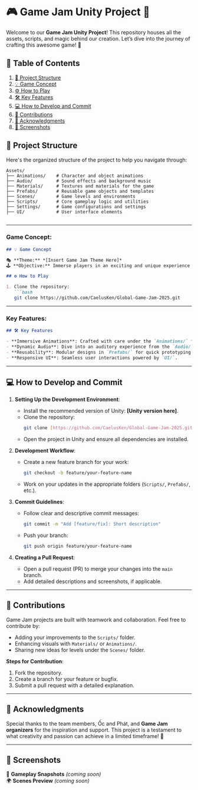# 🎮 Game Jam Unity Project 🎨

Welcome to our **Game Jam Unity Project**! This repository houses all the assets, scripts, and magic behind our creation. Let’s dive into the journey of crafting this awesome game! 🚀

## 📖 Table of Contents

1. [📂 Project Structure](#-project-structure)
2. [💡 Game Concept](#-game-concept)
3. [⚙️ How to Play](#️-how-to-play)
4. [🛠️ Key Features](#️-key-features)
5. [💻 How to Develop and Commit](#-how-to-develop-and-commit)
6. [🤝 Contributions](#-contributions)
7. [🌟 Acknowledgments](#-acknowledgments)
8. [📸 Screenshots](#-screenshots)

## 📂 Project Structure

Here's the organized structure of the project to help you navigate through:

```plaintext
Assets/
├── Animations/    # Character and object animations
├── Audio/         # Sound effects and background music
├── Materials/     # Textures and materials for the game
├── Prefabs/       # Reusable game objects and templates
├── Scenes/        # Game levels and environments
├── Scripts/       # Core gameplay logic and utilities
├── Settings/      # Game configurations and settings
├── UI/            # User interface elements


```
---
### Game Concept:
```markdown
## 💡 Game Concept

🎭 **Theme:** *[Insert Game Jam Theme Here]*  
🕹️ **Objective:** Immerse players in an exciting and unique experience by blending stunning visuals, engaging mechanics, and fun gameplay.

## ⚙️ How to Play

1. Clone the repository:
   ```bash
   git clone https://github.com/CaelusKen/Global-Game-Jam-2025.git
```
---

### Key Features:
```markdown
## 🛠️ Key Features

- **Immersive Animations**: Crafted with care under the `Animations/` folder.
- **Dynamic Audio**: Dive into an auditory experience from the `Audio/` folder.
- **Reusability**: Modular designs in `Prefabs/` for quick prototyping.
- **Responsive UI**: Seamless user interactions powered by `UI/`.
```
---

## 💻 How to Develop and Commit

1. **Setting Up the Development Environment**:
   - Install the recommended version of Unity: **[Unity version here]**.
   - Clone the repository:
     ```bash
     git clone [https://github.com/CaelusKen/Global-Game-Jam-2025.git]
     ```
   - Open the project in Unity and ensure all dependencies are installed.

2. **Development Workflow**:
   - Create a new feature branch for your work:
     ```bash
     git checkout -b feature/your-feature-name
     ```
   - Work on your updates in the appropriate folders (`Scripts/`, `Prefabs/`, etc.).

3. **Commit Guidelines**:
   - Follow clear and descriptive commit messages:
     ```bash
     git commit -m "Add [feature/fix]: Short description"
     ```
   - Push your branch:
     ```bash
     git push origin feature/your-feature-name
     ```

4. **Creating a Pull Request**:
   - Open a pull request (PR) to merge your changes into the `main` branch.
   - Add detailed descriptions and screenshots, if applicable.
---
## 🤝 Contributions

Game Jam projects are built with teamwork and collaboration. Feel free to contribute by:
- Adding your improvements to the `Scripts/` folder.
- Enhancing visuals with `Materials/` or `Animations/`.
- Sharing new ideas for levels under the `Scenes/` folder.

**Steps for Contribution**:
1. Fork the repository.
2. Create a branch for your feature or bugfix.
3. Submit a pull request with a detailed explanation.

---

## 🌟 Acknowledgments

Special thanks to the team members, Ốc and Phát, and **Game Jam organizers** for the inspiration and support. This project is a testament to what creativity and passion can achieve in a limited timeframe! 💪

---

## 📸 Screenshots

🎥 **Gameplay Snapshots** *(coming soon)*  
🌍 **Scenes Preview** *(coming soon)*  
